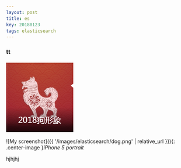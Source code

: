 ```yaml
---
layout: post
title: es
key: 20180123
tags: elasticsearch
---
```


### tt

![My helpful screenshot](https://raw.githubusercontent.com/Perfect-Jimmy/Perfect-Jimmy.github.io/master/images/elasticsearch/dog.png)

![My screenshot]({{ '/images/elasticsearch/dog.png' | relative_url }}){: .center-image }*iPhone 5 portrait*

hjhjhj